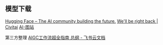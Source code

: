 ## 模型下载
[Hugging Face – The AI community building the future.](https://huggingface.co/)
[We'll be right back | Civitai](https://civitai.com/)
[AI-图站]( https://aituzhan.com/ )

第三方整理
[AIGC工作流超全指南 总纲 - 飞书云文档](https://cic831b9kh.feishu.cn/wiki/wikcntYp7D7vnkXJVoEd1rM5yHe)
